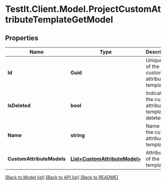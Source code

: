 # TestIt.Client.Model.ProjectCustomAttributeTemplateGetModel

## Properties

Name | Type | Description | Notes
------------ | ------------- | ------------- | -------------
**Id** | **Guid** | Unique ID of the custom attributes template | 
**IsDeleted** | **bool** | Indicates if the custom attribute template is deleted | 
**Name** | **string** | Name of the custom attribute template | [optional] 
**CustomAttributeModels** | [**List&lt;CustomAttributeModel&gt;**](CustomAttributeModel.md) | Attributes of the template | [optional] 

[[Back to Model list]](../README.md#documentation-for-models) [[Back to API list]](../README.md#documentation-for-api-endpoints) [[Back to README]](../README.md)

